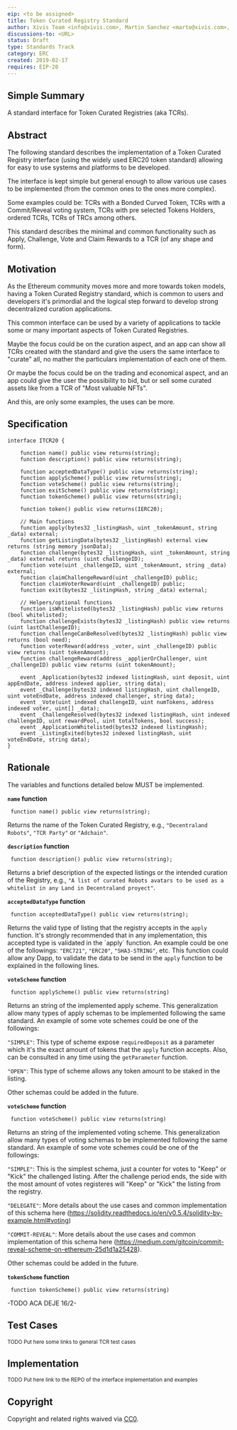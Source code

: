 ```yaml
---
eip: <to be assigned>
title: Token Curated Registry Standard
author: Xivis Team <info@xivis.com>, Martin Sanchez <marto@xivis.com>, Agustin Ferreira <agustin@xivis.com>, Ramiro Gonzales <ramiro@xivis.com>, Agustin Lavarello <alavarello@xivis.com>
discussions-to: <URL>
status: Draft
type: Standards Track
category: ERC
created: 2019-02-17
requires: EIP-20
---
```


## Simple Summary
A standard interface for Token Curated Registries (aka TCRs).

## Abstract
The following standard describes the implementation of a Token Curated Registry interface (using the widely used ERC20 token standard) allowing for easy to use systems and platforms to be developed. 

The interface is kept simple but general enough to allow various use cases to be implemented (from the common ones to the ones more complex).

Some examples could be: TCRs with a Bonded Curved Token, TCRs with a Commit/Reveal voting system, TCRs with pre selected Tokens Holders, ordered TCRs, TCRs of TRCs among others.

This standard describes the minimal and common functionality such as Apply, Challenge, Vote and Claim Rewards to a TCR (of any shape and form).

## Motivation
As the Ethereum community moves more and more towards token models, having a Token Curated Registry standard, which is common to users and developers it's primordial and the logical step forward to develop strong decentralized curation applications.

This common interface can be used by a variety of applications to tackle some or many important aspects of Token Curated Registries.

Maybe the focus could be on the curation aspect, and an app can show all TCRs created with the standard and give the users the same interface to "curate" all, no mather the particulars implementation of each one of them.

Or maybe the focus could be on the trading and economical aspect, and an app could give the user the possibility to bid, but or sell some curated assets like from a TCR of "Most valuable NFTs".

And this, are only some examples, the uses can be more.

## Specification

``` solidity
interface ITCR20 {

    function name() public view returns(string);
    function description() public view returns(string);

    function acceptedDataType() public view returns(string);
    function applyScheme() public view returns(string);
    function voteScheme() public view returns(string);
    function exitScheme() public view returns(string);
    function tokenScheme() public view returns(string);

    function token() public view returns(IERC20);

    // Main functions
    function apply(bytes32 _listingHash, uint _tokenAmount, string _data) external;
    function getListingData(bytes32 _listingHash) external view returns (string memory jsonData);
    function challenge(bytes32 _listingHash, uint _tokenAmount, string _data) external returns (uint challengeID);
    function vote(uint _challengeID, uint _tokenAmount, string _data) external;
    function claimChallengeReward(uint _challengeID) public;
    function claimVoterReward(uint _challengeID) public;
    function exit(bytes32 _listingHash, string _data) external;

    // Helpers/optional functions
    function isWhitelisted(bytes32 _listingHash) public view returns (bool whitelisted);
    function challengeExists(bytes32 _listingHash) public view returns (uint lastChallengeID);
    function challengeCanBeResolved(bytes32 _listingHash) public view returns (bool need);
    function voterReward(address _voter, uint _challengeID) public view returns (uint tokenAmount);
    function challengeReward(address _applierOrChallenger, uint _challengeID) public view returns (uint tokenAmount);

    event _Application(bytes32 indexed listingHash, uint deposit, uint appEndDate, address indexed applier, string data);
    event _Challenge(bytes32 indexed listingHash, uint challengeID, uint voteEndDate, address indexed challenger, string data);
    event _Vote(uint indexed challengeID, uint numTokens, address indexed voter, uint[] _data);
    event _ChallengeResolved(bytes32 indexed listingHash, uint indexed challengeID, uint rewardPool, uint totalTokens, bool success);
    event _ApplicationWhitelisted(bytes32 indexed listingHash);
    event _ListingExited(bytes32 indexed listingHash, uint voteEndDate, string data);
}
```

## Rationale

The variables and functions detailed below MUST be implemented.

**`name` function**
``` solidity
 function name() public view returns(string);
```
Returns the name of the Token Curated Registry, e.g., `"Decentraland Robots"`, `"TCR Party"` or `"Adchain"`.


**`description` function**
``` solidity
 function description() public view returns(string);
```
Returns a brief description of the expected listings or the intended curation of the Registry, e.g., `"A list of curated Robots avatars to be used as a whitelist in any Land in Decentraland proyect"`.


**`acceptedDataType` function**
``` solidity
 function acceptedDataType() public view returns(string);
```
Returns the valid type of listing that the registry accepts in the `apply` function. It's strongly recommended that in any implementation, this accepted type is validated in the ´apply´ function.
An example could be one of the followings: `"ERC721"`, `"ERC20"`, `"SHA3-STRING"`, etc.
This function could allow any Dapp, to validate the data to be send in the `apply` function to be explained in the following lines.


**`voteScheme` function**
``` solidity
 function applyScheme() public view returns(string)
```
Returns an string of the implemented apply scheme. This generalization allow many types of apply schemas to be implemented following the same standard.
An example of some vote schemes could be one of the followings: 

`"SIMPLE"`: This type of scheme expose `requiredDeposit` as a parameter which it's the exact amount of tokens that the `apply` function accepts. Also, can be consulted in any time using the `getParameter` function.

`"OPEN"`: This type of scheme allows any token amount to be staked in the listing. 

Other schemas could be added in the future.


**`voteScheme` function**
``` solidity
 function voteScheme() public view returns(string)
```
Returns an string of the implemented voting scheme. This generalization allow many types of voting schemas to be implemented following the same standard.
An example of some vote schemes could be one of the followings: 

`"SIMPLE"`: This is the simplest schema, just a counter for votes to "Keep" or "Kick" the challenged listing. After the challenge period ends, the side with the most amount of votes registeres will "Keep" or "Kick" the listing from the registry.

`"DELEGATE"`: More details about the use cases and common implementation of this schema here (https://solidity.readthedocs.io/en/v0.5.4/solidity-by-example.html#voting)

`"COMMIT-REVEAL"`: More details about the use cases and common implementation of this schema here (https://medium.com/gitcoin/commit-reveal-scheme-on-ethereum-25d1d1a25428).

Other schemas could be added in the future.


**`tokenScheme` function**
``` solidity
 function tokenScheme() public view returns(string)
```

-TODO ACA DEJE 16/2-



## Test Cases
<small>TODO Put here some links to general TCR test cases</small>

## Implementation
<small>TODO Put here link to the REPO of the interface implementation and examples</small>

## Copyright
Copyright and related rights waived via [CC0](https://creativecommons.org/publicdomain/zero/1.0/).
